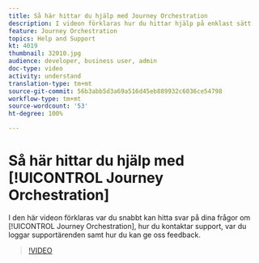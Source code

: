 ```yaml
---
title: Så här hittar du hjälp med Journey Orchestration
description: I videon förklaras hur du hittar hjälp på enklast sätt
feature: Journey Orchestration
topics: Help and Support
kt: 4019
thumbnail: 32010.jpg
audience: developer, business user, admin
doc-type: video
activity: understand
translation-type: tm+mt
source-git-commit: 56b3abb5d3a69a516d45eb889932c6036ce54798
workflow-type: tm+mt
source-wordcount: '53'
ht-degree: 100%

---
```



# Så här hittar du hjälp med [!UICONTROL Journey Orchestration]

I den här videon förklaras var du snabbt kan hitta svar på dina frågor om [!UICONTROL Journey Orchestration], hur du kontaktar support, var du loggar supportärenden samt hur du kan ge oss feedback.

>[!VIDEO](https://video.tv.adobe.com/v/32010?quality=12)
